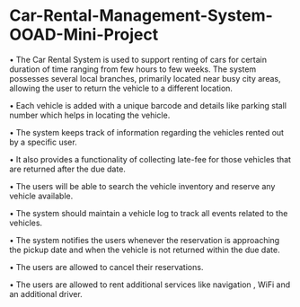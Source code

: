 # Car-Rental-Management-System-OOAD-Mini-Project

•	The Car Rental System is used to support renting of cars for certain duration of time ranging from few hours to few weeks. The system possesses several local branches, primarily located near busy city areas, allowing the user to return the vehicle to a different location.

•	Each vehicle is added with a unique barcode and details like parking stall number which helps in locating the vehicle.

•	The system keeps track of information regarding the vehicles rented out by a specific user. 

•	It also provides a functionality of collecting late-fee for those vehicles that are returned after the due date.

•	The users will be able to search the vehicle inventory and reserve any vehicle available.

•	The system should maintain a vehicle log to track all events related to the vehicles.

•	The system notifies the users whenever the reservation is approaching the pickup date and when the vehicle is not returned within the due date.

•	The users are allowed to cancel their reservations. 

•	The users are allowed to rent additional services like navigation , WiFi and an additional driver.
